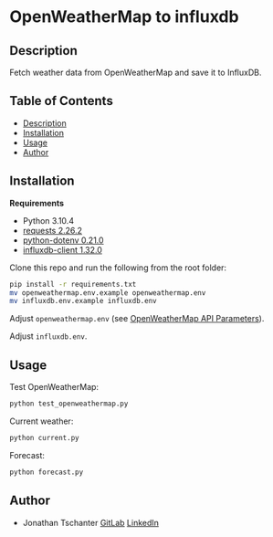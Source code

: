 # OpenWeatherMap to influxdb

## Description

Fetch weather data from OpenWeatherMap and save it to InfluxDB.

## Table of Contents

* [Description](#description)
* [Installation](#installation)
* [Usage](#usage)
* [Author](#author)

## Installation

**Requirements**
- Python 3.10.4
- [requests 2.26.2](https://pypi.org/project/requests/)
- [python-dotenv 0.21.0](https://pypi.org/project/python-dotenv/)
- [influxdb-client 1.32.0](https://pypi.org/project/influxdb-client/)

Clone this repo and run the following from the root folder:
```bash
pip install -r requirements.txt
mv openweathermap.env.example openweathermap.env
mv influxdb.env.example influxdb.env
```

Adjust `openweathermap.env` (see [OpenWeatherMap API Parameters](https://openweathermap.org/current#geo)).

Adjust `influxdb.env`.

## Usage

Test OpenWeatherMap:
```bash
python test_openweathermap.py
```

Current weather:
```bash
python current.py
```

Forecast:
```bash
python forecast.py
```

## Author

- Jonathan Tschanter [GitLab](https://gitlab.com/jmtw) [LinkedIn](https://de.linkedin.com/in/jonathan-tschanter)
